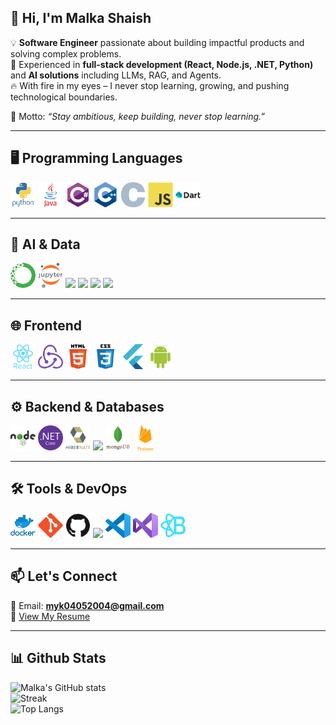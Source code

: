 ## 👋 Hi, I'm Malka Shaish  

💡 **Software Engineer** passionate about building impactful products and solving complex problems.  
🚀 Experienced in **full-stack development (React, Node.js, .NET, Python)** and **AI solutions** including LLMs, RAG, and Agents.  
🔥 With fire in my eyes – I never stop learning, growing, and pushing technological boundaries.  

📌 Motto: *“Stay ambitious, keep building, never stop learning.”*  

---

## 🖥️ Programming Languages  
<code><img height="40" src="https://github.com/devicons/devicon/blob/master/icons/python/python-original-wordmark.svg"></code>
<code><img height="40" src="https://github.com/devicons/devicon/blob/master/icons/java/java-original-wordmark.svg"></code>
<code><img height="40" src="https://github.com/devicons/devicon/blob/master/icons/csharp/csharp-original.svg"></code>
<code><img height="40" src="https://github.com/devicons/devicon/blob/master/icons/cplusplus/cplusplus-original.svg"></code>
<code><img height="40" src="https://github.com/devicons/devicon/blob/master/icons/c/c-original.svg"></code>
<code><img height="40" src="https://github.com/devicons/devicon/blob/master/icons/javascript/javascript-original.svg"></code>
<code><img height="40" src="https://github.com/devicons/devicon/blob/master/icons/dart/dart-original-wordmark.svg"></code>

---

## 🤖 AI & Data  
<code><img height="40" src="https://github.com/devicons/devicon/blob/master/icons/anaconda/anaconda-original.svg"></code>
<code><img height="40" src="https://github.com/devicons/devicon/blob/master/icons/jupyter/jupyter-original-wordmark.svg"></code>
<code><img height="40" src="https://upload.wikimedia.org/wikipedia/commons/0/05/Scikit_learn_logo_small.svg"></code>
<code><img height="40" src="https://upload.wikimedia.org/wikipedia/commons/e/ed/Pandas_logo.svg"></code>
<code><img height="40" src="https://upload.wikimedia.org/wikipedia/commons/3/37/Plotly-logo-01-square.png"></code>
<code><img height="40" src="https://upload.wikimedia.org/wikipedia/commons/0/01/TensorFlow_logo.svg"></code>

---

## 🌐 Frontend  
<code><img height="40" src="https://github.com/devicons/devicon/blob/master/icons/react/react-original-wordmark.svg"></code>
<code><img height="40" src="https://github.com/devicons/devicon/blob/master/icons/redux/redux-original.svg"></code>
<code><img height="40" src="https://github.com/devicons/devicon/blob/master/icons/html5/html5-original-wordmark.svg"></code>
<code><img height="40" src="https://github.com/devicons/devicon/blob/master/icons/css3/css3-original-wordmark.svg"></code>
<code><img height="40" src="https://github.com/devicons/devicon/blob/master/icons/flutter/flutter-original.svg"></code>
<code><img height="40" src="https://github.com/devicons/devicon/blob/master/icons/android/android-plain.svg"></code>

---

## ⚙️ Backend & Databases  
<code><img height="40" src="https://github.com/devicons/devicon/blob/master/icons/nodejs/nodejs-original-wordmark.svg"></code>
<code><img height="40" src="https://github.com/devicons/devicon/blob/master/icons/dotnetcore/dotnetcore-original.svg"></code>
<code><img height="40" src="https://github.com/devicons/devicon/blob/master/icons/hibernate/hibernate-original-wordmark.svg"></code>
<code><img height="40" src="https://upload.wikimedia.org/wikipedia/commons/8/87/Sql_data_base_with_logo.png"></code>
<code><img height="40" src="https://github.com/devicons/devicon/blob/master/icons/mongodb/mongodb-original-wordmark.svg"></code>
<code><img height="40" src="https://github.com/devicons/devicon/blob/master/icons/firebase/firebase-plain-wordmark.svg"></code>

---

## 🛠️ Tools & DevOps  
<code><img height="40" src="https://raw.githubusercontent.com/github/explore/80688e429a7d4ef2fca1e82350fe8e3517d3494d/topics/docker/docker.png"></code>
<code><img height="40" src="https://github.com/devicons/devicon/blob/master/icons/git/git-plain.svg"></code>
<code><img height="40" src="https://github.com/devicons/devicon/blob/master/icons/github/github-original.svg"></code>
<code><img height="40" src="https://logowik.com/content/uploads/images/t_postman-api-platform6643.logowik.com.webp"></code>
<code><img height="40" src="https://github.com/devicons/devicon/blob/master/icons/vscode/vscode-original.svg"></code>
<code><img height="40" src="https://github.com/devicons/devicon/blob/master/icons/visualstudio/visualstudio-original.svg"></code>
<code><img height="40" src="https://github.com/devicons/devicon/blob/master/icons/reactbootstrap/reactbootstrap-original.svg"></code>

---

## 📫 Let's Connect  
📧 Email: **myk04052004@gmail.com**  
📄 [View My Resume](https://drive.google.com/file/d/1hMQQ06wFv0k3mDNuQ3Bn8qSippLRJS-R/view)  

---

## 📊 Github Stats  
![Malka's GitHub stats](https://github-readme-stats.vercel.app/api?username=MalkaYehudit&show_icons=true&theme=radical)  
![Streak](https://github-readme-streak-stats.herokuapp.com/?user=MalkaYehudit&theme=radical)  
![Top Langs](https://github-readme-stats.vercel.app/api/top-langs/?username=MalkaYehudit&theme=radical&layout=compact)  
